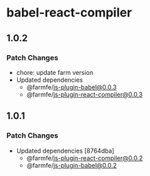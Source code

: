 # babel-react-compiler

## 1.0.2

### Patch Changes

- chore: update farm version
- Updated dependencies
  - @farmfe/js-plugin-babel@0.0.3
  - @farmfe/js-plugin-react-compiler@0.0.3

## 1.0.1

### Patch Changes

- Updated dependencies [8764dba]
  - @farmfe/js-plugin-react-compiler@0.0.2
  - @farmfe/js-plugin-babel@0.0.2
